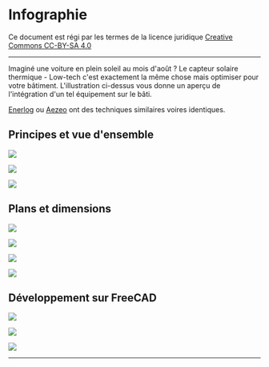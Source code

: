 # Infographie

Ce document est régi par les termes de la licence juridique [Creative Commons CC-BY-SA 4.0](https://creativecommons.org/licenses/by-sa/4.0/deed.fr) 

---

Imaginé une voiture en plein soleil au mois d'août ? Le capteur solaire thermique - Low-tech c'est exactement la même chose mais optimiser pour votre bâtiment. L'illustration ci-dessus vous donne un aperçu de l'intégration d'un tel équipement sur le bâti.

[Enerlog](https://www.enerlog.fr/) ou [Aezeo](https://aezeo.com/) ont des techniques similaires voires identiques.


## Principes et vue d'ensemble

![](../../_static/original_files/img/solar_air_heater_01.png)

![](../../_static/original_files/img/solar_air_heater_02.png)

![](../../_static/original_files/img/solar_air_heater_06.png)



## Plans et dimensions 

![](../../_static/original_files/img/solar_air_heater_03.png)

![](../../_static/original_files/img/solar_air_heater_04.png)

![](../../_static/original_files/img/solar_air_heater_08.png)

![](../../_static/original_files/img/solar_air_heater_05.png)



## Développement sur FreeCAD

![](../../_static/original_files/img/solar_air_heater_07.png)

![](../../_static/original_files/img/solar_air_heater_09.png)

![](../../_static/original_files/img/solar_air_heater_12.png)



---


<style>
  .md-content__button {
    display: none;
  }
</style>